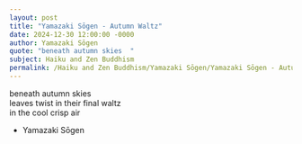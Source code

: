 ```yaml
---
layout: post
title: "Yamazaki Sōgen - Autumn Waltz"
date: 2024-12-30 12:00:00 -0000
author: Yamazaki Sōgen
quote: "beneath autumn skies  "
subject: Haiku and Zen Buddhism
permalink: /Haiku and Zen Buddhism/Yamazaki Sōgen/Yamazaki Sōgen - Autumn Waltz
---
```


beneath autumn skies  
leaves twist in their final waltz  
in the cool crisp air  


- Yamazaki Sōgen
